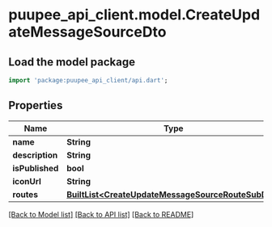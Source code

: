 # puupee_api_client.model.CreateUpdateMessageSourceDto

## Load the model package
```dart
import 'package:puupee_api_client/api.dart';
```

## Properties
Name | Type | Description | Notes
------------ | ------------- | ------------- | -------------
**name** | **String** |  | [optional] 
**description** | **String** |  | [optional] 
**isPublished** | **bool** |  | [optional] 
**iconUrl** | **String** |  | [optional] 
**routes** | [**BuiltList&lt;CreateUpdateMessageSourceRouteSubDto&gt;**](CreateUpdateMessageSourceRouteSubDto.md) |  | [optional] 

[[Back to Model list]](../README.md#documentation-for-models) [[Back to API list]](../README.md#documentation-for-api-endpoints) [[Back to README]](../README.md)



